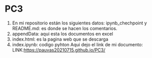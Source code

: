 # PC3
1. En mi repositorio están los siguientes datos: ipynb_chechpoint y README.md: es donde se hacen los comentarios.
2. appendData: aqui esta los documentos en excel
3. index.html: es la pagina web que se descarga
4. index.ipynb: codigo pyhton Aqui dejo el link de mi documento: LINK:https://pauvas20210715.github.io/PC3/ 
